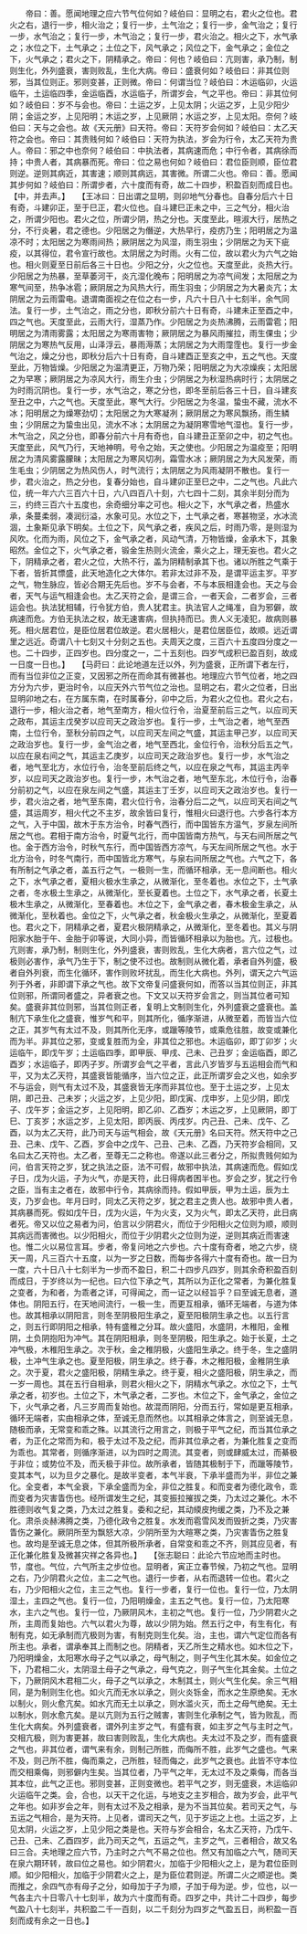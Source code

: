<!-- { "loadSidebar": true } -->
　　帝曰：善。愿闻地理之应六节气位何如？岐伯曰：显明之右，君火之位也。君火之右，退行一步，相火治之；复行一步，土气治之；复行一步，金气治之；复行一步，水气治之；复行一步，木气治之；复行一步，君火治之。相火之下，水气承之；水位之下，土气承之；土位之下，风气承之；风位之下，金气承之；金位之下，火气承之；君火之下，阴精承之。帝曰：何也？岐伯曰：亢则害，承乃制，制则生化，外列盛衰，害则败乱，生化大病。帝曰：盛衰何如？岐伯曰：非其位则邪，当其位则正。邪则变甚，正则微。帝曰：何谓当位？岐伯曰：木运临卯，火运临午，土运临四季，金运临酉，水运临子，所谓岁会，气之平也。帝曰：非其位何如？岐伯曰：岁不与会也。帝曰：土运之岁，上见太阴；火运之岁，上见少阳少阴；金运之岁，上见阳明；木运之岁，上见厥阴；水运之岁，上见太阳。奈何？岐伯曰：天与之会也。故《天元册》曰天符。帝曰：天符岁会何如？岐伯曰：太乙天符之会也。帝曰：其贵贱何如？岐伯曰：天符为执法，岁会为行令，太乙天符为贵人。帝曰：邪之中也奈何？岐伯曰：中执法者，其病速而危；中行令者，其病徐而持；中贵人者，其病暴而死。帝曰：位之易也何如？岐伯曰：君位臣则顺，臣位君则逆。逆则其病近，其害速；顺则其病远，其害微。所谓二火也。帝曰：善。愿闻其步何如？岐伯曰：所谓步者，六十度而有奇，故二十四步，积盈百刻而成日也。【中，并去声。】　　【王冰曰：日出谓之显明，则卯地气分春也。自春分后六十日有奇，斗建卯正，至于巳正，君火位也。自斗建巳正未之中，三之气分，相火治之，所谓少阳也。君火之位，所谓少阴，热之分也。天度至此，暄淑大行，居热之分，不行炎暑，君之德也。少阳居之为僭逆，大热早行，疫疠乃生；阳明居之为温凉不时；太阳居之为寒雨间热；厥阴居之为风湿，雨生羽虫；少阴居之为天下疵疫，以其得位，君令宣行故也。太阴居之为时雨。火有二位，故以君火为六气之始也。相火则夏至日前后各三十日也。少阳之分，火之位也。天度至此，炎热大行。少阳居之为热暴，至草萎河干，炎亢湿化晚布；阳明居之为凉气间发；太阳居之为寒气间至，热争冰雹；厥阴居之为风热大行，雨生羽虫；少阴居之为大暑炎亢；太阴居之为云雨雷电。退谓南面视之在位之右一步，凡六十日八十七刻半，余气同法。复行一步，土气治之，雨之分也，即秋分前六十日有奇，斗建未正至酉之中，四之气也。天度至此，云雨大行，湿蒸乃作。少阳居之为炎热沸腾，云雨雷雹；阳明居之为清雨雾露；太阳居之为寒雨害物；厥阴居之为暴风雨摧拉，雨生倮虫；少阴居之为寒热气反用，山泽浮云，暴雨溽蒸；太阴居之为大雨霪霔也。复行一步金气治之，燥之分也，即秋分后六十日有奇，自斗建酉正至亥之中，五之气也。天度至此，万物皆燥。少阳居之为温清更正，万物乃荣；阳明居之为大凉燥疾；太阳居之为早寒；厥阴居之为凉风大行，雨生介虫；少阴居之为秋湿热病时行；太阴居之为时雨沉阴也。复行一步，水气治之，寒之分也，即冬至前后各三十日，自斗建亥至丑之中，六之气也。天度至此，寒气大行。少阳居之为冬温，蛰虫不藏，流水不冰；阳明居之为燥寒劲切；太阳居之为大寒凝冽；厥阴居之为寒风飘扬，雨生鳞虫；少阴居之为蛰虫出见，流水不冰；太阴居之为凝阴寒雪地气湿也。复行一步，木气治之，风之分也，即春分前六十月有奇也，自斗建丑正至卯之中，初之气也。天度至此，风气乃行，天地神明，号令之始，天之使也。少阳居之为温疫至；阳明居之为清风雾露朦昧；太阳居之为寒风切冽，霜雪水冰；厥阴居之为大风发荣，雨生毛虫；少阴居之为热风伤人，时气流行；太阴居之为风雨凝阴不散也。复行一步，君火治之，热之分也，复春分始也，自斗建卯正至巳之中，二之气也。凡此六位，统一年六六三百六十日，六八四百八十刻，六七四十二刻，其余半刻分而为三，约终三百六十五度也，余奇细分率之可也。相火之下，水气承之者，热盛水承，条蔓柔弱，凑润衍溢，水象可见。水位之下，土气承之者，寒甚物坚，水冰流涸，土象斯见承下明矣。土位之下，风气承之者，疾风之后，时雨乃零，是则湿为风吹。化而为雨，风位之下，金气承之者，风动气清，万物皆燥，金承木下，其象昭然。金位之下，火气承之者，锻金生热则火流金，乘火之上，理无妄也。君火之下，阴精承之者，君火之位，大热不行，盖为阴精制承其下也。诸以所胜之气乘于下者，皆折其慓盛，此天地造化之大体尔。若非太过非不及，是谓平运主岁。平岁之气，物生脉应，皆必合期无先后也。岁不与会者，不与本辰相逢会也。天之与会者，天气与运气相逢会也。太乙天符之会，是谓三合，一者天会，二者岁会，三者运会也。执法犹相辅，行令犹方伯，贵人犹君主。执法官人之绳准，自为邪僻，故病速而危。方伯无执法之权，故无速害病，但执持而已。贵人义无凌犯，故病则暴死。相火居君位，是臣位居君位故逆。君火居相火，是君位居臣位，故顺。远近谓里之远近。奇谓八十七刻又十分刻之五也。夫周天之度，三百六十五度四分度之一也。二十四步，正四岁也。四分度之一，二十五刻也。四岁气成积已盈百刻，故成一日度一日也。】　　【马莳曰：此论地道左迁以外，列为盛衰，正所谓下者左行，而有当位非位之正变，又因邪之所在而命其有微甚也。地理应六节气位者，地之四方分为六步，更治时令，以应天外六节气位之治也。显明之右，君火之位者，日出显明卯地之右，在方属东南，在时属春分，卯中之后，为君火之位也。君火之右，退行一步，相火治之者，地气至南方，相火位行令，治夏至前后三之气，以应司天之政布，其运主戊癸岁以应司天之政治岁也。复行一步，土气治之者，地气至西南，土位行令，至秋分前四之气，以应司天左间之气盛，其运主甲己岁，以应司天之政治岁也。复行一步，金气治之者，地气至西北，金位行令，治秋分后五之气，以应在泉右间之气，其运主乙庚岁，以应司天之政治岁也。复行一步，水气治之者，地气至北方，水位行令，治冬至前后终之气，以应在泉之气布，其运主丙辛岁，以应司天之政治岁也。复行一步，木气治之者，地气至东北，木位行令，治春分前初之气，以应在泉左间之气盛，其运主丁壬岁，以应司天之政治岁也。复行一步，君火治之者，地气至东南，君火位行令，治春分后二之气，以应司天右间之气盛，其运周岁，相火代之不主岁，故余皆曰复行，惟相火曰退行也。六步各行本方之气，入于中国，故木于东方治令，时春气西行，而中国皆东方温气，岁泉左间所居之气也。君相于南方治令，时夏气北行，而中国皆南方热气，与天右间所居之气也。金于西方治令，时秋气东行，而中国皆西方凉气，与天左间所居之气也。水于北方治令，时冬气南行，而中国皆北方寒气，与泉右间所居之气也。六气之下，各有所制之气承之者，盖五行之气，一极则一生，而循环相承，无一息间断也。相火之下，水气承之者，夏相火极水生承之，从微渐化，至冬着也。水位之下，土气承之者，冬水极土生承之，从微渐化，至长夏着也。土位之下，水气承之者，长夏土极木生承之，从微渐化，至春着也。木位之下，金气承之者，春木极金生承之，从微渐化，至秋着也。金位之下，火气承之者，秋金极火生承之，从微渐化，至夏着也。君火之下，阴精承之者，夏君火极阴精承之，从微渐化，至冬着也。其义与阴阳家水胎于午、金胎于卯等说，大同小异，而皆循环相承以为胎也。亢，过极也。亢则害，承乃制，制则生化，外列盛衰，害则败乱，生化大病者，言六位之气，过极则必害作，承气乃生于下，制之使不过也。故制则从微化着，承者自外列盛，极者自外列衰，而生化循环，害作则败坏扰乱，而生化大病也。外列，谓天之六气运列于外者，非即谓下承之气也。故下文帝复问盛衰何如，而答以当其位则正，非其位则邪，所谓同者盛之，异者衰之也。下文又以天符岁会言之，则当其位者可知矣。盛衰非其位则邪，当其位则正者，复明上文制则生化，外列盛衰之盛衰也。盖制亢下承生化之盛衰，惟岁气和平，则其所化，循序渐进，从微至着，而皆当六位之正，其岁气有太过不及，则其所化无序，或躐等陵节，或乘危往胜，故变或兼化而为半。非其位之邪，变或复胜而为全，非其位之邪也。木运临卯，即丁卯岁；火运临午，即戊午岁；土运临四季，即甲辰、甲戌、己未、己丑岁；金运临酉，即乙酉岁；水运临子，即丙子岁。所谓岁会气之平者，言此八岁皆岁与五运相会而气和平，又为太乙天符，其盛衰皆能循序，当六位之正，此正所谓岁会之义也，如余岁不与运会，则气有太过不及，其盛衰皆无序而非其位也。至于土运之岁，上见太阴，即己丑、己未岁；火运之岁，上见少阳，即戊寅、戊申岁，上见少阴，即戊子、戊午岁；金运之岁，上见阳明，即乙卯、乙酉岁；木运之岁，上见厥阴，即丁巳、丁亥岁；水运之岁，上见太阳，即丙辰、丙戌岁。内己丑、己未、戊午、乙酉，以为太乙天符，此乃司天与运气相会，故《天元册》名曰天符。然天符中之己丑、己未、戊午、乙酉，岁会中之戊午、己丑、己未、乙酉，乃天符岁会相同，又名曰太乙天符也。太乙者，至尊无二之称也。帝遂以此三者分之，所拟贵贱何如为问，伯言天符之岁，犹之执法之臣，法不可假，故邪中执法，其病速而危。假如戊子日，戊为火运，子为火气，亦是天符，此日得病者困半也。岁会之岁，犹之行令之臣，当有主之者在，故邪中行令，其病徐而持。假如甲辰，甲为土运，辰为土支，乃岁会也。年月日时，同太乙天符之岁，犹之君主之贵人也。故邪中贵人者，其病暴而死。假如戊午日，戊为火运，午为火支，又为火气，即太乙天符，此日病者死。帝又以位之易者为问，伯言以少阴君火，而位于少阳相火之位则为顺，顺则其病远而害微也。以少阳相火，而位于少阴君火之位则为逆，逆则其病近而害速也。惟二火以易位言耳。步者，帝复问地之六步也。六十度有奇者，地之六步，绕天一周，凡三百六十五度，以为一岁之日数，而每步各得六十度有奇也。故一日为一度，六十日八十七刻半为一步而不盈日，积二十四步凡四岁，则其余奇积盈百刻而成日，于岁终以为一纪也。曰六位下承之气，其所以为正化之常者，为兼化胜复之变者，为和者，为乖者之详，可得闻之，而一证之以经旨乎？曰至诚无息者，道体也。阴阳五行，在天地间流行，一极一生，而更互相承，循环无端者，与道为体也。故其相承以阴阳言，则冬至阴极阳生承之，夏至阳极阴生承之也。以五行言之，则五行即阴阳之相承，特有盛稚之分耳。故火盛阳，水盛阴，木稚阳，金稚阴，土负阴抱阳为冲气。其在阴阳相承，则冬至阴极，阳生承之。始于长夏，土之冲气极，木稚阳生承之。次于秋，金之稚阴极，火盛阳生承之。终于冬，生之盛阴极，土冲气生承之也。夏至阳极，阴生承之。终于春，木之稚阳极，金稚阴生承之。次于夏，君火之盛阳极，阴精生承之。终于夏，相火之盛阳极，阴生承之，而一岁一周也。其在五行自相承，则君火相火之下，阴精水气承之。水位之下，土气承之者，初岁也。土位之下，木气承之者，二岁也。木位之下，金气承之，金位之下，火气承之者，凡三岁周而复始也。故混而阴阳，分而五行，常如是更互相承，循环无端者，实由相承之体，至诚无息而然也。以其相承之体言之，则至诚无息，随极而承，无常变和乖之殊。以其流行之用言之，则极于平气之纪，而当其位承之者，为正化之常而为和，极于太过不及之纪，而非其位承之者，为兼化胜复之变而为乖也。其常者，则循序渐进，以为四时之周流。其变者，则或肆威太过，而綦极于非位；或势位不及，而夭极于非位。故所承者，皆随其极制于下，而躐等陵节，变其本气，以为旦夕之暴化。是故半变者，本气半衰，下承半盛而为半，非位之兼化。全变者，本气全衰，下承全盛而为全，非位之胜复。和而变者为德化政令，乖而变者为灾害眚伤也。经所谓发生之纪，其变振拉摧拔之类，乃太过之兼化。木不胜德则收气复之类，乃太过之胜复。委和之纪，其动緛皮拘缓之类，乃不及之兼化。肃杀炎赫沸腾之类，乃德化政令之胜复。水发而雹雪风发而毁折之类，乃灾害眚伤之兼化。厥阴所至为飘怒大凉，少阴所至为大暄寒之类，乃灾害眚伤之胜复也。故均是至诚无息之体，但其所极所承者，自常变和乖之不齐，则其应见者，有正化兼化胜复及微甚灾祥之各异也。】　　【张志聪曰：此论六节应地而主时也。节，度也。气位，六气所主之步位也。显明者，寅正立春节候，乃初之气也。显明之右，乃少阴君火之位，主二之气也。退行一步者，从右而退转一位也。君火之右，乃少阳相火之位，主三之气也。复行一步者，复行一位也。复行一位，乃太阴湿土，主四之气也。复行一位，乃阳明燥金，主五之气也。复行一位，乃太阳寒水，主六之气也。复行一位，乃厥阴风木，主初之气也。复行一位，乃少阴君火之所，主周而复始也。六气以君火为尊，故以少阴为始。然五行之中，有生有化，有制有克，如无承制而亢极则为害，有制克则生化矣。治，主也，谓六气定位而各有所主也。承者，谓承奉其上而制之也。阴精者，天乙所生之精水也。如木位之下，乃阳明燥金，太阳寒水母子之气以承之，母气制之，则子气生化其木矣。如金位之下，乃君相二火，太阴湿土母子之气承之，母气克之，则子气生化其金矣。土位之下，乃厥阴风木君相二火，母子之气以承之，木制其土，则火气生化矣。余三气相同，是为制则生化也。如火亢而无水以承之，则火炎铄金，而水之生原绝矣。无水以制火，则火愈亢矣。如水亢而无土以承之，则水滥火灭，而土之母气绝矣。无土以制水，则水愈亢矣。是以亢则为五行之贼害，害则生化承制之气，皆为败乱，而生化大病矣。外列盛衰者，谓外列主岁之气，有盛有衰，如主岁之气与主时之气，交相亢极，则为害更甚，故曰害则败乱，生化大病也。夫太过不及之岁，而有盛衰之气也，非其位者，谓气来有余，则制己所胜，而侮所不胜，此岁气之盛也。气来不及，则己所不胜，侮而乘之，己所胜，轻而侮之，此岁气之衰也。此皆不守本位而交相乘侮，则邪僻内生矣。当其位者，乃平气之年，无太过不及之乘侮，而各当其本位，此气之正也。邪则变甚，正则变微也。若平气之岁，则无盛衰，木运临卯火运临午之类。会，合也，以天干之化运，与地支之主岁相合，故为岁会，此平气之年也。如非岁会之年，则有太过不及之相承，是为不当其位矣。若司天之气，与五运之气相合，是为天符。上见者，谓司天之气，见于岁运之上也。土运之岁，上见太阴，火运之岁，上见少阳之类是也。天符与岁会相合，名太乙天符，乃戊午、己丑、己未、乙酉四岁，此乃司天之气，五运之气，主岁之气，三者相合，故又名曰三合。夫地理之应六节，乃主时之六气不易之位也。然又有加临之六气，随司天在泉六期环转，故曰位之易也。如少阴君火，加临于少阳相火之上，是为君位臣则顺。如少阳相火，加临于少阴君火之上，是为臣位君则逆。所谓二火之顺逆也。类而推之，余四气亦有母子之分，如母加于子为顺，子加于母为逆。步，位也，以一气各主六十日零八十七刻半，故为六十度而有奇。四岁之中，共计二十四步，每步气盈八十七刻半，共积盈二千一百刻，以二千刻分为四岁之气盈五日，尚积盈一百刻而成有余之一日也。】
